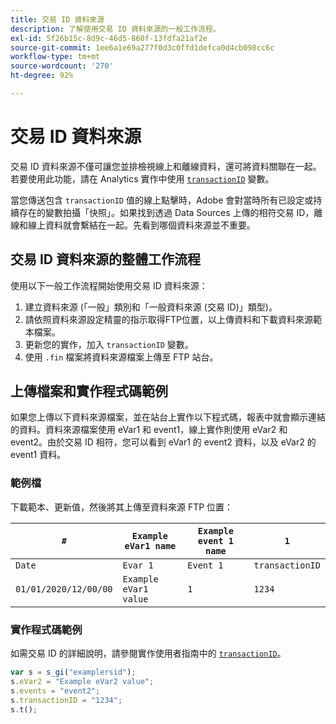 ```yaml
---
title: 交易 ID 資料來源
description: 了解使用交易 ID 資料來源的一般工作流程。
exl-id: 5f26b15c-8d9c-46d5-860f-13fdfa21af2e
source-git-commit: 1ee6a1e69a277f0d3c0ffd1defca0d4cb098cc6c
workflow-type: tm+mt
source-wordcount: '270'
ht-degree: 92%

---
```


# 交易 ID 資料來源

交易 ID 資料來源不僅可讓您並排檢視線上和離線資料，還可將資料關聯在一起。若要使用此功能，請在 Analytics 實作中使用 [`transactionID`](/help/implement/vars/page-vars/transactionid.md) 變數。

當您傳送包含 `transactionID` 值的線上點擊時，Adobe 會對當時所有已設定或持續存在的變數拍攝「快照」。如果找到透過 Data Sources 上傳的相符交易 ID，離線和線上資料就會繫結在一起。先看到哪個資料來源並不重要。

## 交易 ID 資料來源的整體工作流程

使用以下一般工作流程開始使用交易 ID 資料來源：

1. 建立資料來源 (「一般」類別和「一般資料來源 (交易 ID)」類型)。
1. 請依照資料來源設定精靈的指示取得FTP位置，以上傳資料和下載資料來源範本檔案。
1. 更新您的實作，加入 `transactionID` 變數。
1. 使用 `.fin` 檔案將資料來源檔案上傳至 FTP 站台。

## 上傳檔案和實作程式碼範例

如果您上傳以下資料來源檔案，並在站台上實作以下程式碼，報表中就會顯示連結的資料。資料來源檔案使用 eVar1 和 event1，線上實作則使用 eVar2 和 event2。由於交易 ID 相符，您可以看到 eVar1 的 event2 資料，以及 eVar2 的 event1 資料。

### 範例檔

下載範本、更新值，然後將其上傳至資料來源 FTP 位置：

| `#` | `Example eVar1 name` | `Example event 1 name` | `1` |
|---|---|---|---|
| `Date` | `Evar 1` | `Event 1` | `transactionID` |
| `01/01/2020/12/00/00` | `Example eVar1 value` | `1` | `1234` |

### 實作程式碼範例

如需交易 ID 的詳細說明，請參閱實作使用者指南中的 [`transactionID`](/help/implement/vars/page-vars/transactionid.md)。

```js
var s = s_gi("examplersid");
s.eVar2 = "Example eVar2 value";
s.events = "event2";
s.transactionID = "1234";
s.t();
```
